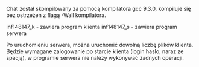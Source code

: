 Chat został skompilowany za pomocą kompilatora gcc 9.3.0, kompiluje się bez ostrzeżeń z flagą -Wall kompilatora.

inf148147_k - zawiera program klienta
inf148147_s - zawiera program serwera

Po uruchomieniu serwera, można uruchomić dowolną liczbę plików klienta. Będzie wymagane zalogowanie po starcie klienta (login haslo, naraz ze spacją), w programie serwera nie należy wykonywać żadnych operacji.